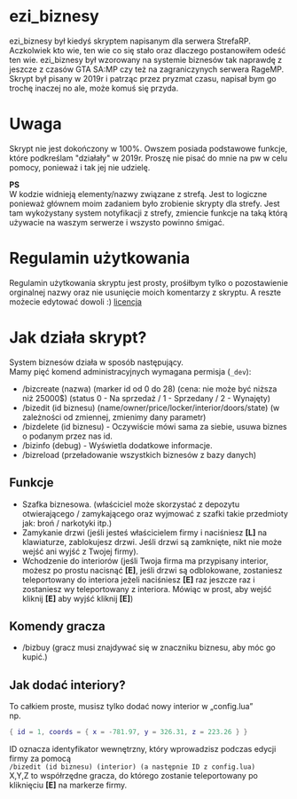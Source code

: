 # ezi_biznesy
ezi_biznesy był kiedyś skryptem napisanym dla serwera StrefaRP. Aczkolwiek kto wie, ten wie co się stało oraz dlaczego postanowiłem odeść ten wie.
ezi_biznesy był wzorowany na systemie biznesów tak naprawdę z jeszcze z czasów GTA SA:MP czy też na zagraniczynych serwera RageMP.
Skrypt był pisany w 2019r i patrząc przez pryzmat czasu, napisał bym go trochę inaczej no ale, może komuś się przyda.

# Uwaga
Skrypt nie jest dokończony w 100%. Owszem posiada podstawowe funkcje, które podkreślam "działały" w 2019r.
Proszę nie pisać do mnie na pw w celu pomocy, ponieważ i tak jej nie udzielę.

**PS**<br>
W kodzie widnieją elementy/nazwy związane z strefą. Jest to logiczne ponieważ głównem moim zadaniem było zrobienie skrypty dla strefy. Jest tam wykożystany system notyfikacji z strefy, zmiencie funkcje na taką którą używacie na waszym serwerze i wszysto powinno śmigać. 

# Regulamin użytkowania
Regulamin użytkowania skryptu jest prosty, prośiłbym tylko o pozostawienie orginalnej nazwy oraz nie usunięcie moich komentarzy z skryptu. A reszte możecie edytować dowoli :) [licencja](https://github.com/Ezi2k/srp_businesses/blob/master/docs/LICENSE)

# Jak działa skrypt?
System biznesów działa w sposób następujący.<br>
Mamy pięć komend administracyjnych wymagana permisja (```_dev```):
- /bizcreate (nazwa) (marker id od 0 do 28) (cena: nie może być niższa niż 25000$) (status 0 - Na sprzedaż / 1 - Sprzedany / 2 - Wynajęty)
- /bizedit (id biznesu) (name/owner/price/locker/interior/doors/state) (w zależności od zmiennej, zmienimy dany parametr)
- /bizdelete (id biznesu) - Oczywiście mówi sama za siebie, usuwa biznes o podanym przez nas id.
- /bizinfo (debug) - Wyświetla dodatkowe informacje.
- /bizreload (przeładowanie wszystkich biznesów z bazy danych)

## Funkcje
- Szafka biznesowa. (właściciel może skorzystać z depozytu otwierającego / zamykającego oraz wyjmować z szafki takie przedmioty jak: broń / narkotyki itp.)
- Zamykanie drzwi (jeśli jesteś właścicielem firmy i naciśniesz **[L]** na klawiaturze, zablokujesz drzwi. Jeśli drzwi są zamknięte, nikt nie może wejść ani wyjść z Twojej firmy).
- Wchodzenie do interiorów (jeśli Twoja firma ma przypisany interior, możesz po prostu nacisnąć **[E]**, jeśli drzwi są odblokowane, zostaniesz teleportowany do interiora jeżeli naciśniesz **[E]** raz jeszcze raz i zostaniesz wy teleportowany z interiora. Mówiąc w prost, aby wejść kliknij **[E]** aby wyjść kliknij **[E]**)

## Komendy gracza
- /bizbuy (gracz musi znajdywać się w znaczniku biznesu, aby móc go kupić.)

## Jak dodać interiory?
To całkiem proste, musisz tylko dodać nowy interior w „config.lua”<br> 
np.
```lua
{ id = 1, coords = { x = -781.97, y = 326.31, z = 223.26 } }
``` 
ID oznacza identyfikator wewnętrzny, który wprowadzisz podczas edycji firmy za pomocą <br>
``/bizedit (id biznesu) (interior) (a następnie ID z config.lua)``
<br>
X,Y,Z to współrzędne gracza, do którego zostanie teleportowany po kliknięciu **[E]** na markerze firmy.
<br>
